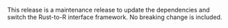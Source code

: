 This release is a maintenance release to update the dependencies and switch the
Rust-to-R interface framework. No breaking change is included.
